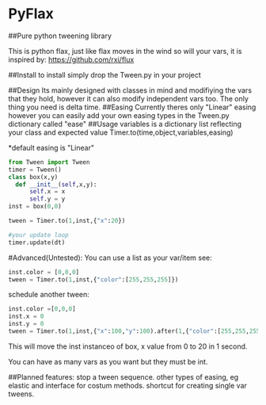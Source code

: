 # PyFlax
##Pure python tweening library

This is python flax, just like flax moves in the wind so will your vars, it is inspired by:
https://github.com/rxi/flux

##Install
to install simply drop the Tween.py in your project

##Design
Its mainly designed with classes in mind and modifiying the vars that they hold, however it can also modify independent vars too.
The only thing you need is delta time.
##Easing
Currently theres only "Linear" easing however you can easily add your own easing types in the Tween.py dictionary called "ease"
##Usage
variables is a dictionary list reflecting your class and expected value 
Timer.to(time,object,variables,easing)

*default easing is "Linear"

```python
from Tween import Tween
timer = Tween()
class box(x,y)
  def __init__(self,x,y):
      self.x = x 
      self.y = y 
inst = box(0,0)

tween = Timer.to(1,inst,{"x":20})

#your update loop 
timer.update(dt)
```
#Advanced(Untested):
You can use a list as your var/item see:
```python
inst.color = [0,0,0]
tween = Timer.to(1,inst,{"color":[255,255,255]})
```
schedule another tween:
```python
inst.color =[0,0,0]
inst.x = 0 
inst.y = 0 
tween = Timer.to(1,inst,{"x":100,"y":100).after(1,{"color":[255,255,255]})
```
This will move the inst instanceo of box, x value from 0 to 20 in 1 second. 

You can have as many vars as you want but they must be int.

##Planned features:
  stop a tween sequence.
  other types of easing, eg elastic and interface for costum methods.
  shortcut for creating single var tweens.


